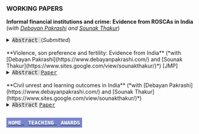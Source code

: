 ### WORKING PAPERS
**Informal financial institutions and crime: Evidence from ROSCAs in India**  (*with [Debayan Pakrashi](https://www.debayanpakrashi.com/) and [Sounak Thakur](https://www.sites.google.com/view/sounakthakur/)*)
<details>    
<summary><kbd style="background-color: #e0e0e0"> Abstract </kbd> (<em>Submitted</em>) </summary>
<div class="panel" style="background-color: #F1F1F1; color: #666; padding: 10px;text-align: justify;"> 
We investigate the impact of access to informal finance on crime in India. Using within-household variation in membership in a popular informal financial institution (Rotating Savings and Credit Associations (ROSCAs)) in a nationally representative panel of households, we find that membership is associated with a higher probability of victimization in property crimes and heightened perception of the incidence of crimes against women in the neighborhood. This is plausibly driven by the “loot effect”: ROSCAs lead to more household assets, thus making members more attractive targets. Moreover, ROSCAs also lead to greater mobility for women and increases their chance of participating in the labor market. </div>
</details><br>
**Violence, son preference and fertility: Evidence from India** (*with [Debayan Pakrashi](https://www.debayanpakrashi.com/) and [Sounak Thakur](https://www.sites.google.com/view/sounakthakur/)*) [JMP]
<details>
  <summary><kbd style="background-color: #e0e0e0"> Abstract </kbd> <kbd><a href="https://papers.ssrn.com/sol3/papers.cfm?abstract_id=4541204">Paper</a></kbd></summary>
<div class="panel" style="background-color: #F1F1F1; color: #666; padding: 10px;text-align: justify;"> 
Human behavior is influenced by both biology and social norms. Natural selection favors an increase in the ratio of females to males in times of adversity (war, food shortage, etc.). Is it possible that natural selection may be counteracted by social norms? We present novel evidence from Punjab — an Indian state with intense son-preferring norms rooted in culture. We find that exposure to a violent insurgency (1978-93) leaves the overall sex ratio unchanged and intensifies son-biased fertility stopping behaviors. Since most casualties are male, our results are consistent with exposed parents demanding more sons due to a replacement motive. </div>
</details><br>
**Civil unrest and learning outcomes in India** (*with [Debayan Pakrashi](https://www.debayanpakrashi.com/) and [Sounak Thakur](https://www.sites.google.com/view/sounakthakur/)*)
<details>
<summary><kbd style="background-color: #e0e0e0"> Abstract</kbd> <kbd><a href="https://papers.ssrn.com/sol3/papers.cfm?abstract_id=4541178">Paper</a></kbd></summary>
<div class="panel" style="background-color: #F1F1F1; color: #666; padding: 10px;text-align: justify;"> 
We study the effect of civil unrest on learning outcomes of schoolgoing children. The context of the study is the Indian province of Jammu and Kashmir, a part of which (namely, the Kashmir valley) witnessed a sudden intensification in violence in 2010. We exploit this plausibly exogenous intensification in a difference-in-differences framework. Exposed children perform poorly on a basic (grade 2-3 level) literacy and numeracy test as compared to their non-exposed counterparts. The effects are fairly substantial in magnitude (about 0.54 σ and 0.37 σ for language and math, respectively), and persist for at least 2 years. All exposed students, including those in higher classes (grades 6-8 and 9-12), are affected. We provide suggestive evidence that reduced school quality and increased psychological stress amongst students may drive these results. </div>
</details>
<br/>

**[<kbd style="background-color: #7986cb; color: #ffffff; font-size:1em; padding: 5px; text-align: right;"> HOME </kbd>](README.md)**  **[<kbd style="background-color: #7986cb; color: #ffffff; font-size:1em; padding: 5px; text-align: right;"> TEACHING </kbd>](teaching.md)**  **[<kbd style="background-color: #7986cb; color: #ffffff; font-size:1em; padding: 5px; text-align: right;"> AWARDS </kbd>](awards.md)**
